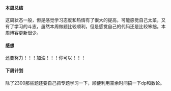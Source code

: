 #### 本周总结

这周状态一般，但是感觉学习态度和热情有了很大的提高，可能感觉自己太菜，又有了学习的斗志，虽然本周做题比较顺利，但是感觉自己的代码还是比较笨拙。本周博客更新很少。

#### 感想

还要努力！！！加油！！！你可以！！！


#### 下周计划

除了2300那些题还要自己抓专题学习一下，顺便利用空余时间搞一下dp和数论。
